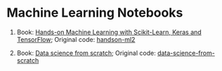 Machine Learning Notebooks
==========================

1. Book: [Hands-on Machine Learning with Scikit-Learn, Keras and TensorFlow](https://www.oreilly.com/library/view/hands-on-machine-learning/9781492032632/); Original code: [handson-ml2](https://github.com/ageron/handson-ml2)

2. Book: [Data science from scratch](https://www.oreilly.com/library/view/data-science-from/9781492041122/); Original code: [data-science-from-scratch](https://github.com/joelgrus/data-science-from-scratch)